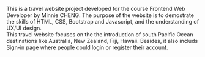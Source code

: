 This is a travel website project developed for the course Frontend Web Developer by Minnie CHENG. 
The purpose of the website is to demostrate the skills of HTML, CSS, Bootstrap and Javascript, and the understanding of UX/UI design.   
This travel website focuses on the the introduction of south Pacific Ocean destinations like Australia, New Zealand, Fiji, Hawaii. 
Besides, it also includs Sign-in page where people could login or register their account. 
